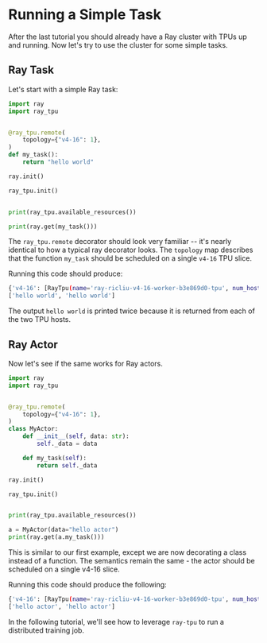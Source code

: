 # Running a Simple Task

After the last tutorial you should already have a Ray cluster with TPUs up and
running. Now let's try to use the cluster for some simple tasks.


## Ray Task

Let's start with a simple Ray task:

```python
import ray
import ray_tpu


@ray_tpu.remote(
    topology={"v4-16": 1},
)
def my_task():
    return "hello world"

ray.init()

ray_tpu.init()


print(ray_tpu.available_resources())

print(ray.get(my_task()))
```

The `ray_tpu.remote` decorator should look very familiar -- it's nearly
identical to how a typical ray decorator looks. The `topology` map describes
that the function `my_task` should be scheduled on a single `v4-16` TPU slice.

Running this code should produce:

```bash
{'v4-16': [RayTpu(name='ray-ricliu-v4-16-worker-b3e869d0-tpu', num_hosts=2, chips_per_host=4, head_ip='10.130.0.10', topology='v4-16')]}
['hello world', 'hello world']
```

The output `hello world` is printed twice because it is returned from each of
the two TPU hosts.


## Ray Actor

Now let's see if the same works for Ray actors.

```python
import ray
import ray_tpu


@ray_tpu.remote(
    topology={"v4-16": 1},
)
class MyActor:
    def __init__(self, data: str):
        self._data = data

    def my_task(self):
        return self._data

ray.init()

ray_tpu.init()


print(ray_tpu.available_resources())

a = MyActor(data="hello actor")
print(ray.get(a.my_task()))
```

This is similar to our first example, except we are now decorating a class
instead of a function. The semantics remain the same - the actor should be
scheduled on a single v4-16 slice.

Running this code should produce the following:

```bash
{'v4-16': [RayTpu(name='ray-ricliu-v4-16-worker-b3e869d0-tpu', num_hosts=2, chips_per_host=4, head_ip='10.130.0.10', topology='v4-16')]}
['hello actor', 'hello actor']
```

In the following tutorial, we'll see how to leverage `ray-tpu` to run a
distributed training job.
